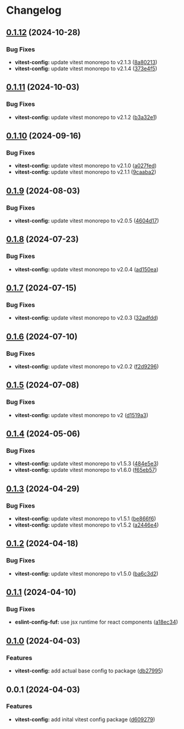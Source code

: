 # Changelog

## [0.1.12](https://github.com/fuf-stack/ts-project-setup/compare/vitest-config-v0.1.11...vitest-config-v0.1.12) (2024-10-28)


### Bug Fixes

* **vitest-config:** update vitest monorepo to v2.1.3 ([8a80213](https://github.com/fuf-stack/ts-project-setup/commit/8a802132bc44d79a5cfcf67c6852ea4cf2d51e70))
* **vitest-config:** update vitest monorepo to v2.1.4 ([373e4f5](https://github.com/fuf-stack/ts-project-setup/commit/373e4f546abc7336151aad293e50e0e32384f615))

## [0.1.11](https://github.com/fuf-stack/ts-project-setup/compare/vitest-config-v0.1.10...vitest-config-v0.1.11) (2024-10-03)


### Bug Fixes

* **vitest-config:** update vitest monorepo to v2.1.2 ([b3a32e1](https://github.com/fuf-stack/ts-project-setup/commit/b3a32e1a7fc2800b6ba2a66cd1d49b18a9b57845))

## [0.1.10](https://github.com/fuf-stack/ts-project-setup/compare/vitest-config-v0.1.9...vitest-config-v0.1.10) (2024-09-16)


### Bug Fixes

* **vitest-config:** update vitest monorepo to v2.1.0 ([a027fed](https://github.com/fuf-stack/ts-project-setup/commit/a027feda833557794514c47ee675456ff9888023))
* **vitest-config:** update vitest monorepo to v2.1.1 ([9caaba2](https://github.com/fuf-stack/ts-project-setup/commit/9caaba20ca7c701544277c36ec822ee92e73e6fa))

## [0.1.9](https://github.com/fuf-stack/ts-project-setup/compare/vitest-config-v0.1.8...vitest-config-v0.1.9) (2024-08-03)


### Bug Fixes

* **vitest-config:** update vitest monorepo to v2.0.5 ([4604d17](https://github.com/fuf-stack/ts-project-setup/commit/4604d1711a2d3d794b95093c1847e11f3883b013))

## [0.1.8](https://github.com/fuf-stack/ts-project-setup/compare/vitest-config-v0.1.7...vitest-config-v0.1.8) (2024-07-23)


### Bug Fixes

* **vitest-config:** update vitest monorepo to v2.0.4 ([ad150ea](https://github.com/fuf-stack/ts-project-setup/commit/ad150ea3be082202c3e5f1ce13d571d3fafb593c))

## [0.1.7](https://github.com/fuf-stack/ts-project-setup/compare/vitest-config-v0.1.6...vitest-config-v0.1.7) (2024-07-15)


### Bug Fixes

* **vitest-config:** update vitest monorepo to v2.0.3 ([32adfdd](https://github.com/fuf-stack/ts-project-setup/commit/32adfddb21ec0d8ece1bb860b2a9365ec11218f4))

## [0.1.6](https://github.com/fuf-stack/ts-project-setup/compare/vitest-config-v0.1.5...vitest-config-v0.1.6) (2024-07-10)


### Bug Fixes

* **vitest-config:** update vitest monorepo to v2.0.2 ([f2d9296](https://github.com/fuf-stack/ts-project-setup/commit/f2d92967035368d2284777f37c097a30176187c3))

## [0.1.5](https://github.com/fuf-stack/ts-project-setup/compare/vitest-config-v0.1.4...vitest-config-v0.1.5) (2024-07-08)


### Bug Fixes

* **vitest-config:** update vitest monorepo to v2 ([d1519a3](https://github.com/fuf-stack/ts-project-setup/commit/d1519a3077e79fc87bfc1f6624511717080f7ffd))

## [0.1.4](https://github.com/fuf-stack/ts-project-setup/compare/vitest-config-v0.1.3...vitest-config-v0.1.4) (2024-05-06)


### Bug Fixes

* **vitest-config:** update vitest monorepo to v1.5.3 ([484e5e3](https://github.com/fuf-stack/ts-project-setup/commit/484e5e3d37ee8e8a4034f357b49caa8798b5b76e))
* **vitest-config:** update vitest monorepo to v1.6.0 ([f65eb57](https://github.com/fuf-stack/ts-project-setup/commit/f65eb57e8f76f5eb3841a84f1b249f5db7d1bb23))

## [0.1.3](https://github.com/fuf-stack/ts-project-setup/compare/vitest-config-v0.1.2...vitest-config-v0.1.3) (2024-04-29)


### Bug Fixes

* **vitest-config:** update vitest monorepo to v1.5.1 ([be866f6](https://github.com/fuf-stack/ts-project-setup/commit/be866f6e83281046d4afc121e595fd9b417b1d1a))
* **vitest-config:** update vitest monorepo to v1.5.2 ([a2446e4](https://github.com/fuf-stack/ts-project-setup/commit/a2446e4b3a787c7c1dd6fa3af6ea0b9af3bb2916))

## [0.1.2](https://github.com/fuf-stack/ts-project-setup/compare/vitest-config-v0.1.1...vitest-config-v0.1.2) (2024-04-18)


### Bug Fixes

* **vitest-config:** update vitest monorepo to v1.5.0 ([ba6c3d2](https://github.com/fuf-stack/ts-project-setup/commit/ba6c3d27c619c1b644bf29da68f722edc0d1aafd))

## [0.1.1](https://github.com/fuf-stack/ts-project-setup/compare/vitest-config-v0.1.0...vitest-config-v0.1.1) (2024-04-10)


### Bug Fixes

* **eslint-config-fuf:** use jsx runtime for react components ([a18ec34](https://github.com/fuf-stack/ts-project-setup/commit/a18ec3449f8c5a8e044005d8220e594fc7085e67))

## [0.1.0](https://github.com/fuf-stack/ts-project-setup/compare/vitest-config-v0.0.1...vitest-config-v0.1.0) (2024-04-03)


### Features

* **vitest-config:** add actual base config to package ([db27995](https://github.com/fuf-stack/ts-project-setup/commit/db279953467ff3aed81d752eee4c460920a8be3f))

## 0.0.1 (2024-04-03)


### Features

* **vitest-config:** add inital vitest config package ([d609279](https://github.com/fuf-stack/ts-project-setup/commit/d609279f7d654255ce936cb80de636b6833122ac))
